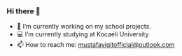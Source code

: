 ### Hi there 👋

- 🔭 I’m currently working on my school projects.
- :computer: I’m currently studying at Kocaeli University
- 📫 How to reach me: mustafayigitofficial@outlook.com


